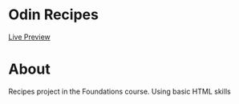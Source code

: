 # Odin Recipes
<a href="https://jelibyte.github.io/top-odin_recipes/">Live Preview</a>

# About
Recipes project in the Foundations course. Using basic HTML skills